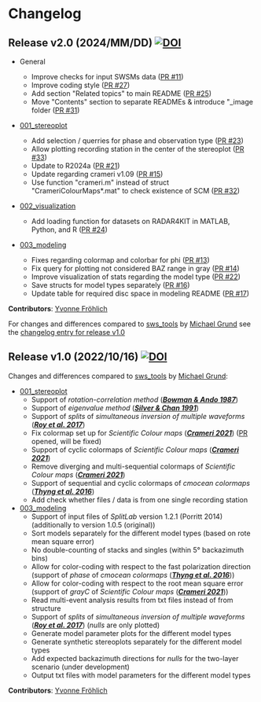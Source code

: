 # Changelog

## Release v2.0 (2024/MM/DD) [![DOI](https://zenodo.org/badge/DOI/10.5281/zenodo.13799086.svg)](https://doi.org/10.5281/zenodo.13799086)

- General
   - Improve checks for input SWSMs data ([PR #11](https://github.com/yvonnefroehlich/sws-visualization-and-modeling/pull/11))
   - Improve coding style ([PR #27](https://github.com/yvonnefroehlich/sws-visualization-and-modeling/pull/27))
   - Add section "Related topics" to main README ([PR #25](https://github.com/yvonnefroehlich/sws-visualization-and-modeling/pull/25))
   - Move "Contents" section to separate READMEs & introduce "_image folder ([PR #31](https://github.com/yvonnefroehlich/sws-visualization-and-modeling/pull/31))

- [001_stereoplot](https://github.com/yvonnefroehlich/sws-visualization-and-modeling/tree/main/001_stereoplot)
   - Add selection / querries for phase and observation type ([PR #23](https://github.com/yvonnefroehlich/sws-visualization-and-modeling/pull/23))
   - Allow plotting recording station in the center of the stereoplot ([PR #33](https://github.com/yvonnefroehlich/sws-visualization-and-modeling/pull/33))
   - Update to R2024a ([PR #21](https://github.com/yvonnefroehlich/sws-visualization-and-modeling/pull/21))
   - Update regarding crameri v1.09 ([PR #15](https://github.com/yvonnefroehlich/sws-visualization-and-modeling/pull/15))
   - Use function "crameri.m" instead of struct "CrameriColourMaps*.mat" to check existence of SCM ([PR #32](https://github.com/yvonnefroehlich/sws-visualization-and-modeling/pull/32))

- [002_visualization](https://github.com/yvonnefroehlich/sws-visualization-and-modeling/tree/main/002_visualization)
   - Add loading function for datasets on RADAR4KIT in MATLAB, Python, and R ([PR #24](https://github.com/yvonnefroehlich/sws-visualization-and-modeling/pull/24))

- [003_modeling](https://github.com/yvonnefroehlich/sws-visualization-and-modeling/tree/main/003_modeling)
    - Fixes regarding colormap and colorbar for phi ([PR #13](https://github.com/yvonnefroehlich/sws-visualization-and-modeling/pull/13))
    - Fix query for plotting not considered BAZ range in gray ([PR #14](https://github.com/yvonnefroehlich/sws-visualization-and-modeling/pull/14))
    - Improve visualization of stats regarding the model type ([PR #22](https://github.com/yvonnefroehlich/sws-visualization-and-modeling/pull/22))
    - Save structs for model types separately ([PR #16](https://github.com/yvonnefroehlich/sws-visualization-and-modeling/pull/16))
    - Update table for required disc space in modeling README ([PR #17](https://github.com/yvonnefroehlich/sws-visualization-and-modeling/pull/17))



**Contributors**: [Yvonne Fröhlich](https://github.com/yvonnefroehlich)

For changes and differences compared to [sws_tools](https://github.com/michaelgrund/sws_tools) by [Michael Grund](https://github.com/michaelgrund) see
the [changelog entry for release v1.0](https://github.com/yvonnefroehlich/sws-visualization-and-modeling/blob/main/changelog.md#release-v10-20221016-)


## Release v1.0 (2022/10/16) [![DOI](https://zenodo.org/badge/DOI/10.5281/zenodo.7213157.svg)](https://doi.org/10.5281/zenodo.7213157)

Changes and differences compared to [sws_tools](https://github.com/michaelgrund/sws_tools) by [Michael Grund](https://github.com/michaelgrund):
- [001_stereoplot](https://github.com/yvonnefroehlich/sws-visualization-and-modeling/tree/main/001_stereoplot)
   - Support of _rotation-correlation method_ ([**_Bowman & Ando 1987_**](https://doi.org/10.1111/j.1365-246X.1987.tb01367.x.))
   - Support of _eigenvalue method_ ([**_Silver & Chan 1991_**](https://doi.org/10.1029/91JB00899))
   - Support of _splits_ of _simultaneous inversion of multiple waveforms_ ([**_Roy et al. 2017_**](https://doi.org/10.1029/91JB00899))
   - Fix colormap set up for _Scientific Colour maps_ ([**_Crameri 2021_**](http://doi.org/10.5281/zenodo.1243862)) ([PR](https://github.com/michaelgrund/sws_tools/pull/4) opened, will be fixed)
   - Support of cyclic colormaps of _Scientific Colour maps_ ([**_Crameri 2021_**](http://doi.org/10.5281/zenodo.1243862))
   - Remove diverging and multi-sequential colormaps of _Scientific Colour maps_ ([**_Crameri 2021_**](http://doi.org/10.5281/zenodo.1243862))
   - Support of sequential and cyclic colormaps of _cmocean colormaps_ ([**_Thyng et al. 2016_**](http://dx.doi.org/10.5670/oceanog.2016.66))
   - Add check whether files / data is from one single recording station
- [003_modeling](https://github.com/yvonnefroehlich/sws-visualization-and-modeling/tree/main/003_modeling)
   - Support of input files of _SplitLab_ version 1.2.1 (Porritt 2014) (additionally to version 1.0.5 (original))
   - Sort models separately for the different model types (based on rote mean square error)
   - No double-counting of stacks and singles (within 5° backazimuth bins)
   - Allow for color-coding with respect to the fast polarization direction (support of _phase_ of _cmocean colormaps_ ([**_Thyng et al. 2016_**](http://dx.doi.org/10.5670/oceanog.2016.66)))
   - Allow for color-coding with respect to the root mean square error (support of _grayC_ of _Scientific Colour maps_ ([**_Crameri 2021_**](http://doi.org/10.5281/zenodo.1243862)))
   - Read multi-event analysis results from txt files instead of from structure
   - Support of _splits_ of _simultaneous inversion of multiple waveforms_ ([**_Roy et al. 2017_**](https://doi.org/10.1029/91JB00899)) (_nulls_ are only plotted)
   - Generate model parameter plots for the different model types
   - Generate synthetic stereoplots separately for the different model types
   - Add expected backazimuth directions for _nulls_ for the two-layer scenario (under development)
   - Output txt files with model parameters for the different model types

**Contributors**: [Yvonne Fröhlich](https://github.com/yvonnefroehlich)

